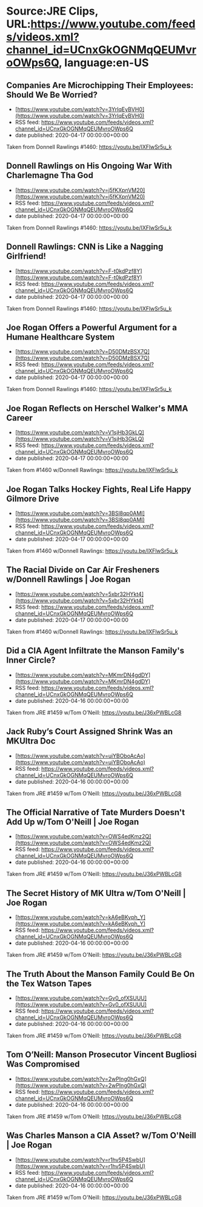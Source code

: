 # Source:JRE Clips, URL:https://www.youtube.com/feeds/videos.xml?channel_id=UCnxGkOGNMqQEUMvroOWps6Q, language:en-US

## Companies Are Microchipping Their Employees: Should We Be Worried?
 - [https://www.youtube.com/watch?v=3YrIqEyBVH0](https://www.youtube.com/watch?v=3YrIqEyBVH0)
 - RSS feed: https://www.youtube.com/feeds/videos.xml?channel_id=UCnxGkOGNMqQEUMvroOWps6Q
 - date published: 2020-04-17 00:00:00+00:00

Taken from Donnell Rawlings #1460: https://youtu.be/IXFlwSr5u_k

## Donnell Rawlings on His Ongoing War With Charlemagne Tha God
 - [https://www.youtube.com/watch?v=j5fKXpnVM20](https://www.youtube.com/watch?v=j5fKXpnVM20)
 - RSS feed: https://www.youtube.com/feeds/videos.xml?channel_id=UCnxGkOGNMqQEUMvroOWps6Q
 - date published: 2020-04-17 00:00:00+00:00

Taken from Donnell Rawlings #1460: https://youtu.be/IXFlwSr5u_k

## Donnell Rawlings: CNN is Like a Nagging Girlfriend!
 - [https://www.youtube.com/watch?v=F-t0kdPzf8Y](https://www.youtube.com/watch?v=F-t0kdPzf8Y)
 - RSS feed: https://www.youtube.com/feeds/videos.xml?channel_id=UCnxGkOGNMqQEUMvroOWps6Q
 - date published: 2020-04-17 00:00:00+00:00

Taken from Donnell Rawlings #1460: https://youtu.be/IXFlwSr5u_k

## Joe Rogan Offers a Powerful Argument for a Humane Healthcare System
 - [https://www.youtube.com/watch?v=D50DMzBSX7Q](https://www.youtube.com/watch?v=D50DMzBSX7Q)
 - RSS feed: https://www.youtube.com/feeds/videos.xml?channel_id=UCnxGkOGNMqQEUMvroOWps6Q
 - date published: 2020-04-17 00:00:00+00:00

Taken from Donnell Rawlings #1460: https://youtu.be/IXFlwSr5u_k

## Joe Rogan Reflects on Herschel Walker's MMA Career
 - [https://www.youtube.com/watch?v=V1sjHb3GkLQ](https://www.youtube.com/watch?v=V1sjHb3GkLQ)
 - RSS feed: https://www.youtube.com/feeds/videos.xml?channel_id=UCnxGkOGNMqQEUMvroOWps6Q
 - date published: 2020-04-17 00:00:00+00:00

Taken from #1460 w/Donnell Rawlings:
https://youtu.be/IXFlwSr5u_k

## Joe Rogan Talks Hockey Fights, Real Life Happy Gilmore Drive
 - [https://www.youtube.com/watch?v=3BSl8qp0AMI](https://www.youtube.com/watch?v=3BSl8qp0AMI)
 - RSS feed: https://www.youtube.com/feeds/videos.xml?channel_id=UCnxGkOGNMqQEUMvroOWps6Q
 - date published: 2020-04-17 00:00:00+00:00

Taken from #1460 w/Donnell Rawlings:
https://youtu.be/IXFlwSr5u_k

## The Racial Divide on Car Air Fresheners w/Donnell Rawlings | Joe Rogan
 - [https://www.youtube.com/watch?v=5xbr32HYkt4](https://www.youtube.com/watch?v=5xbr32HYkt4)
 - RSS feed: https://www.youtube.com/feeds/videos.xml?channel_id=UCnxGkOGNMqQEUMvroOWps6Q
 - date published: 2020-04-17 00:00:00+00:00

Taken from #1460 w/Donnell Rawlings:
https://youtu.be/IXFlwSr5u_k

## Did a CIA Agent Infiltrate the Manson Family's Inner Circle?
 - [https://www.youtube.com/watch?v=MKmrDN4gdDY](https://www.youtube.com/watch?v=MKmrDN4gdDY)
 - RSS feed: https://www.youtube.com/feeds/videos.xml?channel_id=UCnxGkOGNMqQEUMvroOWps6Q
 - date published: 2020-04-16 00:00:00+00:00

Taken from JRE #1459 w/Tom O’Neill: https://youtu.be/J36xPWBLcG8

## Jack Ruby’s Court Assigned Shrink Was an MKUltra Doc
 - [https://www.youtube.com/watch?v=uiYBOboAcAo](https://www.youtube.com/watch?v=uiYBOboAcAo)
 - RSS feed: https://www.youtube.com/feeds/videos.xml?channel_id=UCnxGkOGNMqQEUMvroOWps6Q
 - date published: 2020-04-16 00:00:00+00:00

Taken from JRE #1459 w/Tom O’Neill: https://youtu.be/J36xPWBLcG8

## The Official Narrative of Tate Murders Doesn't Add Up  w/Tom O'Neill | Joe Rogan
 - [https://www.youtube.com/watch?v=OWS4edKmz2Q](https://www.youtube.com/watch?v=OWS4edKmz2Q)
 - RSS feed: https://www.youtube.com/feeds/videos.xml?channel_id=UCnxGkOGNMqQEUMvroOWps6Q
 - date published: 2020-04-16 00:00:00+00:00

Taken from JRE #1459 w/Tom O'Neill: 
https://youtu.be/J36xPWBLcG8

## The Secret History of MK Ultra w/Tom O'Neill | Joe Rogan
 - [https://www.youtube.com/watch?v=kA6eBKvph_Y](https://www.youtube.com/watch?v=kA6eBKvph_Y)
 - RSS feed: https://www.youtube.com/feeds/videos.xml?channel_id=UCnxGkOGNMqQEUMvroOWps6Q
 - date published: 2020-04-16 00:00:00+00:00

Taken from JRE #1459 w/Tom O'Neill: 
https://youtu.be/J36xPWBLcG8

## The Truth About the Manson Family Could Be On the Tex Watson Tapes
 - [https://www.youtube.com/watch?v=Gv0_ofXSUUU](https://www.youtube.com/watch?v=Gv0_ofXSUUU)
 - RSS feed: https://www.youtube.com/feeds/videos.xml?channel_id=UCnxGkOGNMqQEUMvroOWps6Q
 - date published: 2020-04-16 00:00:00+00:00

Taken from JRE #1459 w/Tom O’Neill: https://youtu.be/J36xPWBLcG8

## Tom O’Neill: Manson Prosecutor Vincent Bugliosi Was Compromised
 - [https://www.youtube.com/watch?v=2wPIng0hGxQ](https://www.youtube.com/watch?v=2wPIng0hGxQ)
 - RSS feed: https://www.youtube.com/feeds/videos.xml?channel_id=UCnxGkOGNMqQEUMvroOWps6Q
 - date published: 2020-04-16 00:00:00+00:00

Taken from JRE #1459 w/Tom O’Neill: https://youtu.be/J36xPWBLcG8

## Was Charles Manson a CIA Asset? w/Tom O'Neill | Joe Rogan
 - [https://www.youtube.com/watch?v=r1hv5P4SwbU](https://www.youtube.com/watch?v=r1hv5P4SwbU)
 - RSS feed: https://www.youtube.com/feeds/videos.xml?channel_id=UCnxGkOGNMqQEUMvroOWps6Q
 - date published: 2020-04-16 00:00:00+00:00

Taken from JRE #1459 w/Tom O'Neill: 
https://youtu.be/J36xPWBLcG8


